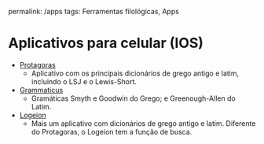 permalink: /apps
tags: Ferramentas filológicas, Apps  

# Aplicativos para celular (IOS)  
  
* [Protagoras](https://itunes.apple.com/br/app/protagoras-greek-and-latin-lexica/id1116707290?mt=8)  
	* Aplicativo com os principais dicionários de grego antigo e latim, incluindo o LSJ e o Lewis-Short.  
* [Grammaticus](https://itunes.apple.com/br/app/grammaticus/id517244087?mt=8)  
	* Gramáticas Smyth e Goodwin do Grego; e Greenough-Allen do Latim.  
* [Logeion](https://itunes.apple.com/br/app/logeion/id727860177?mt=8)  
	* Mais um aplicativo com dicionários de grego antigo e latim. Diferente do Protagoras, o Logeion tem a função de busca.  
